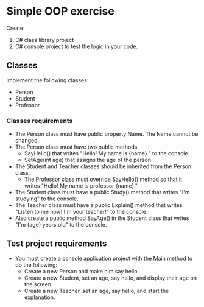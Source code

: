 # Simple OOP exercise

Create:
1. C# class library project
2. C# console project to test the logic in your code. 

## Classes
Implement the following classes:
* Person 
* Student 
* Professor

### Classes requirements
* The Person class must have public property Name. The Name cannot be changed.
* The Person class must have two public methods 
  * SayHello() that writes "Hello! My name is {name}." to the console.
  * SetAge(int age) that assigns the age of the person.
* The Student and Teacher classes should be inherited from the Person class.
  * The Professor class must override SayHello() method so that it writes "Hello! My name is professor {name}."
* The Student class must have a public Study() method that writes "I'm studying" to the console.
* The Teacher class must have a public Explain() method that writes "Listen to me now! I'm your teacher!" to the console.
* Also create a public method SayAge() in the Student class that writes "I'm {age} years old" to the console.

## Test project requirements
* You must create a console application project with the Main method to do the following:
  * Create a new Person and make him say hello 
  * Create a new Student, set an age, say hello, and display their age on the screen. 
  * Create a new Teacher, set an age, say hello, and start the explanation.
